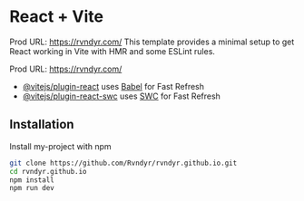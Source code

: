 # React + Vite
Prod URL: https://rvndyr.com/
This template provides a minimal setup to get React working in Vite with HMR and some ESLint rules.

Prod URL: https://rvndyr.com/

- [@vitejs/plugin-react](https://github.com/vitejs/vite-plugin-react/blob/main/packages/plugin-react/README.md) uses [Babel](https://babeljs.io/) for Fast Refresh
- [@vitejs/plugin-react-swc](https://github.com/vitejs/vite-plugin-react-swc) uses [SWC](https://swc.rs/) for Fast Refresh

## Installation

Install my-project with npm

```bash
git clone https://github.com/Rvndyr/rvndyr.github.io.git
cd rvndyr.github.io
npm install
npm run dev
```
    
